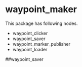 # waypoint_maker

This package has following nodes.
- waypoint_clicker
- waypoint_saver
- waypoint_marker_publisher
- waypoint_loader

##waypoint_saver

